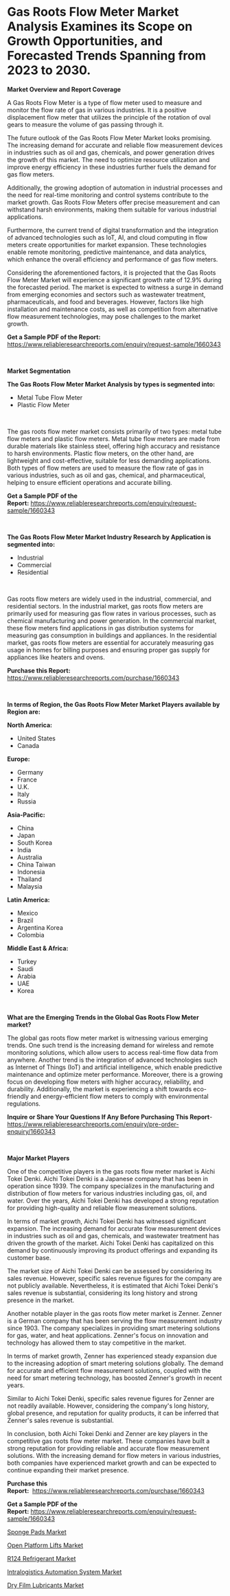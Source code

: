 <p><h1>Gas Roots Flow Meter Market Analysis Examines its Scope on Growth Opportunities, and Forecasted Trends Spanning from 2023 to 2030.</h1></p><p><strong>Market Overview and Report Coverage</strong></p>
<p><p>A Gas Roots Flow Meter is a type of flow meter used to measure and monitor the flow rate of gas in various industries. It is a positive displacement flow meter that utilizes the principle of the rotation of oval gears to measure the volume of gas passing through it.</p><p>The future outlook of the Gas Roots Flow Meter Market looks promising. The increasing demand for accurate and reliable flow measurement devices in industries such as oil and gas, chemicals, and power generation drives the growth of this market. The need to optimize resource utilization and improve energy efficiency in these industries further fuels the demand for gas flow meters.</p><p>Additionally, the growing adoption of automation in industrial processes and the need for real-time monitoring and control systems contribute to the market growth. Gas Roots Flow Meters offer precise measurement and can withstand harsh environments, making them suitable for various industrial applications.</p><p>Furthermore, the current trend of digital transformation and the integration of advanced technologies such as IoT, AI, and cloud computing in flow meters create opportunities for market expansion. These technologies enable remote monitoring, predictive maintenance, and data analytics, which enhance the overall efficiency and performance of gas flow meters.</p><p>Considering the aforementioned factors, it is projected that the Gas Roots Flow Meter Market will experience a significant growth rate of 12.9% during the forecasted period. The market is expected to witness a surge in demand from emerging economies and sectors such as wastewater treatment, pharmaceuticals, and food and beverages. However, factors like high installation and maintenance costs, as well as competition from alternative flow measurement technologies, may pose challenges to the market growth.</p></p>
<p><strong>Get a Sample PDF of the Report:</strong> <a href="https://www.reliableresearchreports.com/enquiry/request-sample/1660343">https://www.reliableresearchreports.com/enquiry/request-sample/1660343</a></p>
<p>&nbsp;</p>
<p><strong>Market Segmentation</strong></p>
<p><strong>The Gas Roots Flow Meter Market Analysis by types is segmented into:</strong></p>
<p><ul><li>Metal Tube Flow Meter</li><li>Plastic Flow Meter</li></ul></p>
<p>&nbsp;</p>
<p><p>The gas roots flow meter market consists primarily of two types: metal tube flow meters and plastic flow meters. Metal tube flow meters are made from durable materials like stainless steel, offering high accuracy and resistance to harsh environments. Plastic flow meters, on the other hand, are lightweight and cost-effective, suitable for less demanding applications. Both types of flow meters are used to measure the flow rate of gas in various industries, such as oil and gas, chemical, and pharmaceutical, helping to ensure efficient operations and accurate billing.</p></p>
<p><strong>Get a Sample PDF of the Report:</strong>&nbsp;<a href="https://www.reliableresearchreports.com/enquiry/request-sample/1660343">https://www.reliableresearchreports.com/enquiry/request-sample/1660343</a></p>
<p>&nbsp;</p>
<p><strong>The Gas Roots Flow Meter Market Industry Research by Application is segmented into:</strong></p>
<p><ul><li>Industrial</li><li>Commercial</li><li>Residential</li></ul></p>
<p>&nbsp;</p>
<p><p>Gas roots flow meters are widely used in the industrial, commercial, and residential sectors. In the industrial market, gas roots flow meters are primarily used for measuring gas flow rates in various processes, such as chemical manufacturing and power generation. In the commercial market, these flow meters find applications in gas distribution systems for measuring gas consumption in buildings and appliances. In the residential market, gas roots flow meters are essential for accurately measuring gas usage in homes for billing purposes and ensuring proper gas supply for appliances like heaters and ovens.</p></p>
<p><strong>Purchase this Report:</strong>&nbsp; <a href="https://www.reliableresearchreports.com/purchase/1660343">https://www.reliableresearchreports.com/purchase/1660343</a></p>
<p>&nbsp;</p>
<p><strong>In terms of Region, the Gas Roots Flow Meter Market Players available by Region are:</strong></p>
<p>
    <p> <strong> North America: </strong>
        <ul>
            <li>United States</li>
            <li>Canada</li>
        </ul>
        </p> 
    <p> <strong> Europe: </strong>
        <ul>
            <li>Germany</li>
            <li>France</li>
            <li>U.K.</li>
            <li>Italy</li>
            <li>Russia</li>
        </ul>
        </p> 
    <p> <strong> Asia-Pacific: </strong>
        <ul>
            <li>China</li>
            <li>Japan</li>
            <li>South Korea</li>
            <li>India</li>
            <li>Australia</li>
            <li>China Taiwan</li>
            <li>Indonesia</li>
            <li>Thailand</li>
            <li>Malaysia</li>
        </ul>
        </p> 
    <p> <strong> Latin America: </strong>
        <ul>
            <li>Mexico</li>
            <li>Brazil</li>
            <li>Argentina Korea</li>
            <li>Colombia</li>
        </ul>
        </p> 
    <p> <strong> Middle East & Africa: </strong>
        <ul>
            <li>Turkey</li>
            <li>Saudi</li>
            <li>Arabia</li>
            <li>UAE</li>
            <li>Korea</li>
        </ul>
    </p>
    </p>
<p>&nbsp;</p>
<p><strong>What are the Emerging Trends in the Global Gas Roots Flow Meter market?</strong></p>
<p><p>The global gas roots flow meter market is witnessing various emerging trends. One such trend is the increasing demand for wireless and remote monitoring solutions, which allow users to access real-time flow data from anywhere. Another trend is the integration of advanced technologies such as Internet of Things (IoT) and artificial intelligence, which enable predictive maintenance and optimize meter performance. Moreover, there is a growing focus on developing flow meters with higher accuracy, reliability, and durability. Additionally, the market is experiencing a shift towards eco-friendly and energy-efficient flow meters to comply with environmental regulations.</p></p>
<p><strong>Inquire or Share Your Questions If Any Before Purchasing This Report</strong>- <a href="https://www.reliableresearchreports.com/enquiry/pre-order-enquiry/1660343">https://www.reliableresearchreports.com/enquiry/pre-order-enquiry/1660343</a></p>
<p>&nbsp;</p>
<p><strong>Major Market Players</strong></p>
<p><p>One of the competitive players in the gas roots flow meter market is Aichi Tokei Denki. Aichi Tokei Denki is a Japanese company that has been in operation since 1939. The company specializes in the manufacturing and distribution of flow meters for various industries including gas, oil, and water. Over the years, Aichi Tokei Denki has developed a strong reputation for providing high-quality and reliable flow measurement solutions.</p><p>In terms of market growth, Aichi Tokei Denki has witnessed significant expansion. The increasing demand for accurate flow measurement devices in industries such as oil and gas, chemicals, and wastewater treatment has driven the growth of the market. Aichi Tokei Denki has capitalized on this demand by continuously improving its product offerings and expanding its customer base.</p><p>The market size of Aichi Tokei Denki can be assessed by considering its sales revenue. However, specific sales revenue figures for the company are not publicly available. Nevertheless, it is estimated that Aichi Tokei Denki's sales revenue is substantial, considering its long history and strong presence in the market.</p><p>Another notable player in the gas roots flow meter market is Zenner. Zenner is a German company that has been serving the flow measurement industry since 1903. The company specializes in providing smart metering solutions for gas, water, and heat applications. Zenner's focus on innovation and technology has allowed them to stay competitive in the market.</p><p>In terms of market growth, Zenner has experienced steady expansion due to the increasing adoption of smart metering solutions globally. The demand for accurate and efficient flow measurement solutions, coupled with the need for smart metering technology, has boosted Zenner's growth in recent years.</p><p>Similar to Aichi Tokei Denki, specific sales revenue figures for Zenner are not readily available. However, considering the company's long history, global presence, and reputation for quality products, it can be inferred that Zenner's sales revenue is substantial.</p><p>In conclusion, both Aichi Tokei Denki and Zenner are key players in the competitive gas roots flow meter market. These companies have built a strong reputation for providing reliable and accurate flow measurement solutions. With the increasing demand for flow meters in various industries, both companies have experienced market growth and can be expected to continue expanding their market presence.</p></p>
<p><strong>Purchase this Report:</strong>&nbsp;&nbsp;<a href="https://www.reliableresearchreports.com/purchase/1660343">https://www.reliableresearchreports.com/purchase/1660343</a></p>
<p></p>
<p><strong>Get a Sample PDF of the Report:</strong>&nbsp;<a href="https://www.reliableresearchreports.com/enquiry/request-sample/1660343">https://www.reliableresearchreports.com/enquiry/request-sample/1660343</a></p>
<p><p><a href="https://www.linkedin.com/pulse/sponge-pads-market-research-report-provides-thorough-industry-zg5fe/">Sponge Pads Market</a></p><p><a href="https://github.com/Chiragrp23/Market-Research-Report-List-1/blob/main/open-platform-lifts-market.md">Open Platform Lifts Market</a></p><p><a href="https://medium.com/@saigemarvin1946/r124-refrigerant-market-size-and-market-trends-complete-industry-overview-2023-to-2030-4faf1e254b2e">R124 Refrigerant Market</a></p><p><a href="https://github.com/Chiragrp22/Market-Research-Report-List-1/blob/main/intralogistics-automation-system-market.md">Intralogistics Automation System Market</a></p><p><a href="https://medium.com/@stoneernser2023/dry-film-lubricants-market-size-and-market-trends-complete-industry-overview-2023-to-2030-172c8b25c826">Dry Film Lubricants Market</a></p></p>